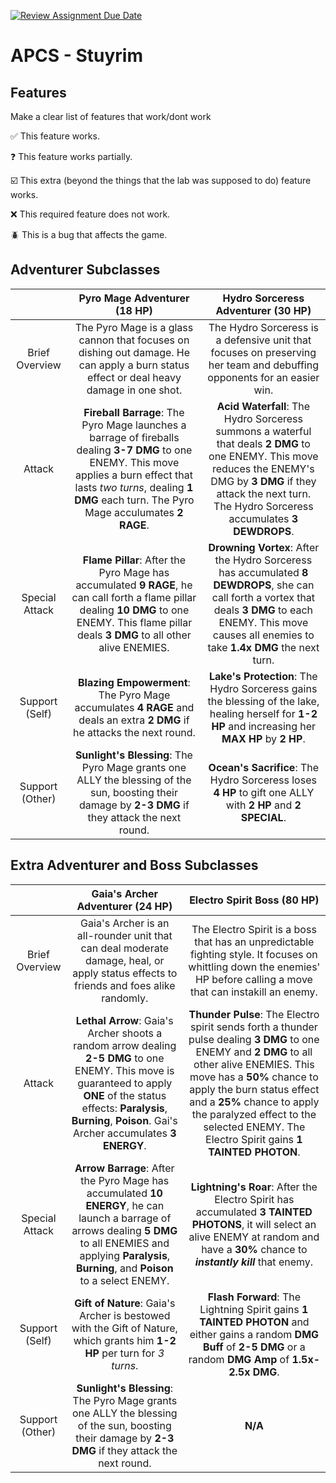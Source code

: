 [![Review Assignment Due Date](https://classroom.github.com/assets/deadline-readme-button-22041afd0340ce965d47ae6ef1cefeee28c7c493a6346c4f15d667ab976d596c.svg)](https://classroom.github.com/a/KprAwj1n)
# APCS - Stuyrim

## Features

Make a clear list of features that work/dont work

:white_check_mark: This feature works.

:question: This feature works partially.

:ballot_box_with_check: This extra (beyond the things that the lab was supposed to do) feature works.

:x: This required feature does not work.

:beetle: This is a bug that affects the game.


## Adventurer Subclasses

|  | Pyro Mage Adventurer (18 HP) | Hydro Sorceress Adventurer (30 HP) |
| :---: | :------: | :---------------:         |
| Brief Overview         | The Pyro Mage is a glass cannon that focuses on dishing out damage. He can apply a burn status effect or deal heavy damage in one shot.     | The Hydro Sorceress is a defensive unit that focuses on preserving her team and debuffing opponents for an easier win.                                             |
| Attack          | **Fireball Barrage**: The Pyro Mage launches a barrage of fireballs dealing **3-7 DMG** to one ENEMY. This move applies a burn effect that lasts *two turns*, dealing **1 DMG** each turn. The Pyro Mage acculumates **2 RAGE**.      | **Acid Waterfall**: The Hydro Sorceress summons a waterful that deals **2 DMG** to one ENEMY. This move reduces the ENEMY's DMG by **3 DMG** if they attack the next turn. The Hydro Sorceress accumulates **3 DEWDROPS**.       |
| Special Attack              | **Flame Pillar**: After the Pyro Mage has accumulated **9 RAGE**, he can call forth a flame pillar dealing **10 DMG** to one ENEMY. This flame pillar deals **3 DMG** to all other alive ENEMIES.    | **Drowning Vortex**: After the Hydro Sorceress has accumulated **8 DEWDROPS**, she can call forth a vortex that deals **3 DMG** to each ENEMY. This move causes all enemies to take **1.4x DMG** the next turn.    |
| Support (Self)               | **Blazing Empowerment**: The Pyro Mage accumulates **4 RAGE** and deals an extra **2 DMG** if he attacks the next round.      |  **Lake's Protection**: The Hydro Sorceress gains the blessing of the lake, healing herself for **1-2 HP** and increasing her **MAX HP** by **2 HP**.     |
| Support (Other)               | **Sunlight's Blessing**: The Pyro Mage grants one ALLY the blessing of the sun, boosting their damage by **2-3 DMG** if they attack the next round.      | **Ocean's Sacrifice**: The Hydro Sorceress loses **4 HP** to gift one ALLY with **2 HP** and **2 SPECIAL**.      |

## Extra Adventurer and Boss Subclasses

|  | Gaia's Archer Adventurer (24 HP) | Electro Spirit Boss (80 HP) |
| :---: | :------: | :---------------:         |
| Brief Overview         | Gaia's Archer is an all-rounder unit that can deal moderate damage, heal, or apply status effects to friends and foes alike randomly.     | The Electro Spirit is a boss that has an unpredictable fighting style. It focuses on whittling down the enemies' HP before calling a move that can instakill an enemy.                                              |
| Attack          | **Lethal Arrow**: Gaia's Archer shoots a random arrow dealing **2-5 DMG** to one ENEMY. This move is guaranteed to apply **ONE** of the status effects: **Paralysis**, **Burning**, **Poison**. Gai's Archer accumulates **3 ENERGY**.      | **Thunder Pulse**: The Electro spirit sends forth a thunder pulse dealing **3 DMG** to one ENEMY and **2 DMG** to all other alive ENEMIES. This move has a **50%** chance to apply the burn status effect and a **25%** chance to apply the paralyzed effect to the selected ENEMY. The Electro Spirit gains **1 TAINTED PHOTON**.       |
| Special Attack              | **Arrow Barrage**: After the Pyro Mage has accumulated **10 ENERGY**, he can launch a barrage of arrows dealing **5 DMG** to all ENEMIES and applying **Paralysis**, **Burning**, and **Poison** to a select ENEMY.  | **Lightning's Roar**: After the Electro Spirit has accumulated **3 TAINTED PHOTONS**, it will select an alive ENEMY at random and have a **30%** chance to ***instantly kill*** that enemy.     |
| Support (Self)               | **Gift of Nature**: Gaia's Archer is bestowed with the Gift of Nature, which grants him **1-2 HP** per turn for *3 turns*.      | **Flash Forward**: The Lightning Spirit gains **1 TAINTED PHOTON** and either gains a random **DMG Buff** of **2-5 DMG** or a random **DMG Amp** of **1.5x-2.5x DMG**.
| Support (Other)               | **Sunlight's Blessing**: The Pyro Mage grants one ALLY the blessing of the sun, boosting their damage by **2-3 DMG** if they attack the next round.      | **N/A**     |


